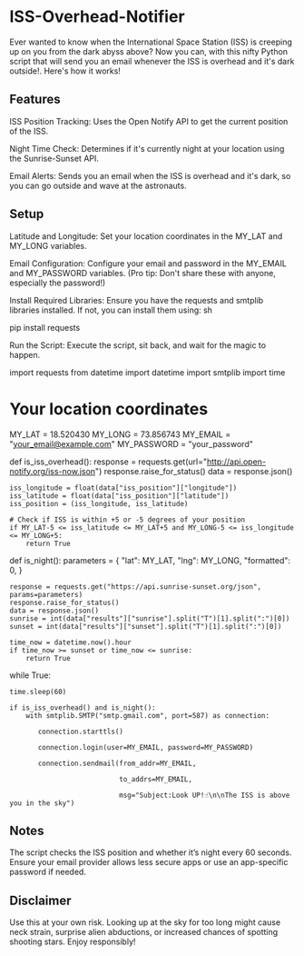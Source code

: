 # ISS-Overhead-Notifier
Ever wanted to know when the International Space Station (ISS) is creeping up on you from the dark abyss above? 
Now you can, with this nifty Python script that will send you an email whenever the ISS is overhead and it's dark outside!. 
Here's how it works!

## Features

ISS Position Tracking: Uses the Open Notify API to get the current position of the ISS.

Night Time Check: Determines if it's currently night at your location using the Sunrise-Sunset API.

Email Alerts: Sends you an email when the ISS is overhead and it's dark, so you can go outside and wave at the astronauts.

## Setup

Latitude and Longitude:
Set your location coordinates in the MY_LAT and MY_LONG variables.

Email Configuration:
Configure your email and password in the MY_EMAIL and MY_PASSWORD variables. (Pro tip: Don't share these with anyone, especially the password!)

Install Required Libraries:
Ensure you have the requests and smtplib libraries installed. If not, you can install them using:
sh

pip install requests

Run the Script:
Execute the script, sit back, and wait for the magic to happen.

import requests
from datetime import datetime
import smtplib
import time

# Your location coordinates
MY_LAT = 18.520430
MY_LONG = 73.856743
MY_EMAIL = "your_email@example.com"
MY_PASSWORD = "your_password"

def is_iss_overhead():
    response = requests.get(url="http://api.open-notify.org/iss-now.json")
    response.raise_for_status()
    data = response.json()

    iss_longitude = float(data["iss_position"]["longitude"])
    iss_latitude = float(data["iss_position"]["latitude"])
    iss_position = (iss_longitude, iss_latitude)

    # Check if ISS is within +5 or -5 degrees of your position
    if MY_LAT-5 <= iss_latitude <= MY_LAT+5 and MY_LONG-5 <= iss_longitude <= MY_LONG+5:
        return True

def is_night():
    parameters = {
        "lat": MY_LAT,
        "lng": MY_LONG,
        "formatted": 0,
    }

    response = requests.get("https://api.sunrise-sunset.org/json", params=parameters)
    response.raise_for_status()
    data = response.json()
    sunrise = int(data["results"]["sunrise"].split("T")[1].split(":")[0])
    sunset = int(data["results"]["sunset"].split("T")[1].split(":")[0])

    time_now = datetime.now().hour
    if time_now >= sunset or time_now <= sunrise:
        return True

while True:

    time.sleep(60)
    
    if is_iss_overhead() and is_night():
        with smtplib.SMTP("smtp.gmail.com", port=587) as connection:
        
           connection.starttls()
           
           connection.login(user=MY_EMAIL, password=MY_PASSWORD)
           
           connection.sendmail(from_addr=MY_EMAIL,
           
                               to_addrs=MY_EMAIL,
                               
                               msg="Subject:Look UP!☝️\n\nThe ISS is above you in the sky")

                               
## Notes
The script checks the ISS position and whether it’s night every 60 seconds.
Ensure your email provider allows less secure apps or use an app-specific password if needed.


## Disclaimer
Use this at your own risk. Looking up at the sky for too long might cause neck strain, surprise alien abductions, or increased chances of spotting shooting stars. Enjoy responsibly!
